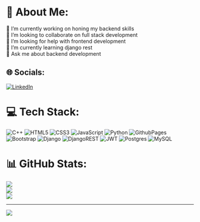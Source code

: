 # 💫 About Me:
🔭 I’m currently working on honing my backend skills<br>👯 I’m looking to collaborate on full stack development<br>🤝 I’m looking for help with frontend development<br>🌱 I’m currently learning django rest <br>💬 Ask me about backend development <br>


## 🌐 Socials:
[![LinkedIn](https://img.shields.io/badge/LinkedIn-%230077B5.svg?logo=linkedin&logoColor=white)](www.linkedin.com/in/mohit-kumar-b75864248) 

# 💻 Tech Stack:
![C++](https://img.shields.io/badge/c++-%2300599C.svg?style=for-the-badge&logo=c%2B%2B&logoColor=white) ![HTML5](https://img.shields.io/badge/html5-%23E34F26.svg?style=for-the-badge&logo=html5&logoColor=white) ![CSS3](https://img.shields.io/badge/css3-%231572B6.svg?style=for-the-badge&logo=css3&logoColor=white) ![JavaScript](https://img.shields.io/badge/javascript-%23323330.svg?style=for-the-badge&logo=javascript&logoColor=%23F7DF1E) ![Python](https://img.shields.io/badge/python-3670A0?style=for-the-badge&logo=python&logoColor=ffdd54) ![GithubPages](https://img.shields.io/badge/github%20pages-121013?style=for-the-badge&logo=github&logoColor=white) ![Bootstrap](https://img.shields.io/badge/bootstrap-%238511FA.svg?style=for-the-badge&logo=bootstrap&logoColor=white) ![Django](https://img.shields.io/badge/django-%23092E20.svg?style=for-the-badge&logo=django&logoColor=white) ![DjangoREST](https://img.shields.io/badge/DJANGO-REST-ff1709?style=for-the-badge&logo=django&logoColor=white&color=ff1709&labelColor=gray) ![JWT](https://img.shields.io/badge/JWT-black?style=for-the-badge&logo=JSON%20web%20tokens) ![Postgres](https://img.shields.io/badge/postgres-%23316192.svg?style=for-the-badge&logo=postgresql&logoColor=white) ![MySQL](https://img.shields.io/badge/mysql-%2300000f.svg?style=for-the-badge&logo=mysql&logoColor=white)
# 📊 GitHub Stats:
![](https://github-readme-stats.vercel.app/api?username=mk590&theme=dark&hide_border=false&include_all_commits=true&count_private=true)<br/>
![](https://github-readme-streak-stats.herokuapp.com/?user=mk590&theme=dark&hide_border=false)<br/>
![](https://github-readme-stats.vercel.app/api/top-langs/?username=mk590&theme=dark&hide_border=false&include_all_commits=true&count_private=true&layout=compact)

---
[![](https://visitcount.itsvg.in/api?id=mk590&icon=0&color=0)](https://visitcount.itsvg.in)

<!-- Proudly created with GPRM ( https://gprm.itsvg.in ) -->
